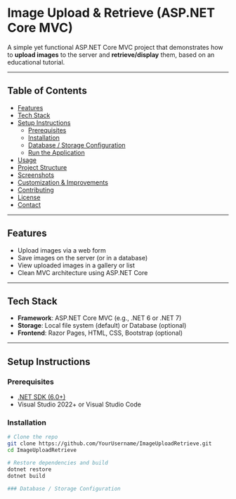 # Image Upload & Retrieve (ASP.NET Core MVC)

A simple yet functional ASP.NET Core MVC project that demonstrates how to **upload images** to the server and **retrieve/display** them, based on an educational tutorial.

---

## Table of Contents

- [Features](#features)  
- [Tech Stack](#tech-stack)  
- [Setup Instructions](#setup-instructions)  
  - [Prerequisites](#prerequisites)  
  - [Installation](#installation)  
  - [Database / Storage Configuration](#database--storage-configuration)  
  - [Run the Application](#run-the-application)  
- [Usage](#usage)  
- [Project Structure](#project-structure)  
- [Screenshots](#screenshots)  
- [Customization & Improvements](#customization--improvements)  
- [Contributing](#contributing)  
- [License](#license)  
- [Contact](#contact)


---

## Features

- Upload images via a web form  
- Save images on the server (or in a database)  
- View uploaded images in a gallery or list  
- Clean MVC architecture using ASP.NET Core  

---

## Tech Stack

- **Framework**: ASP.NET Core MVC (e.g., .NET 6 or .NET 7)  
- **Storage**: Local file system (default) or Database (optional)  
- **Frontend**: Razor Pages, HTML, CSS, Bootstrap (optional)  

---

## Setup Instructions

### Prerequisites

- [.NET SDK (6.0+)](https://dotnet.microsoft.com/download)  
- Visual Studio 2022+ or Visual Studio Code  

### Installation

```bash
# Clone the repo
git clone https://github.com/YourUsername/ImageUploadRetrieve.git
cd ImageUploadRetrieve

# Restore dependencies and build
dotnet restore
dotnet build

### Database / Storage Configuration
